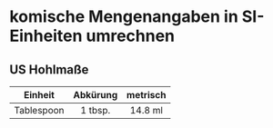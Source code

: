 # komische Mengenangaben in SI-Einheiten umrechnen

## US Hohlmaße

|Einheit|Abkürung|metrisch|
|:-----:|:------:|:------:|
|Tablespoon|1 tbsp.| 14.8 ml|
